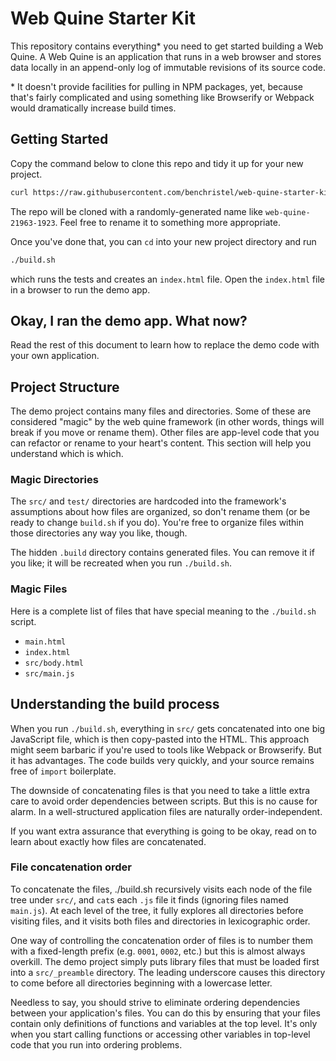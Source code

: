 # Web Quine Starter Kit

This repository contains everything\* you need to get
started building a Web Quine. A Web Quine is an application
that runs in a web browser and stores data locally in an
append-only log of immutable revisions of its source code.

\* It doesn't provide facilities for pulling in NPM
packages, yet, because that's fairly complicated and using
something like Browserify or Webpack would dramatically
increase build times.

## Getting Started

Copy the command below to clone this repo and tidy it up
for your new project.

```bash
curl https://raw.githubusercontent.com/benchristel/web-quine-starter-kit/master/setup.sh | bash
```

The repo will be cloned with a randomly-generated name like
`web-quine-21963-1923`. Feel free to rename it to something
more appropriate.

Once you've done that, you can `cd` into your new project
directory and run

```bash
./build.sh
```

which runs the tests and creates an `index.html` file. Open
the `index.html` file in a browser to run the demo app.

## Okay, I ran the demo app. What now?

Read the rest of this document to learn how to replace
the demo code with your own application.

## Project Structure

The demo project contains many files and directories. Some
of these are considered "magic" by the web quine framework
(in other words, things will break if you move or rename
them). Other files are app-level code that you can refactor
or rename to your heart's content. This section will help
you understand which is which.

### Magic Directories

The `src/` and `test/` directories are hardcoded into the
framework's assumptions about how files are organized, so
don't rename them (or be ready to change `build.sh` if you
do). You're free to organize files within those directories
any way you like, though.

The hidden `.build` directory contains generated files.
You can remove it if you like; it will be recreated when you
run `./build.sh`.

### Magic Files

Here is a complete list of files that have special meaning
to the `./build.sh` script.

- `main.html`
- `index.html`
- `src/body.html`
- `src/main.js`

## Understanding the build process

When you run `./build.sh`, everything in `src/` gets
concatenated into one big JavaScript file, which is then
copy-pasted into the HTML. This approach might seem barbaric
if you're used to tools like Webpack or Browserify. But it
has advantages. The code builds very quickly, and your
source remains free of `import` boilerplate.

The downside of concatenating files is that you need
to take a little extra care to avoid order dependencies
between scripts. But this is no cause for alarm. In a
well-structured application files are naturally
order-independent.

If you want extra assurance that everything is going to be
okay, read on to learn about exactly how files are
concatenated.

### File concatenation order

To concatenate the files, ./build.sh recursively visits each
node of the file tree under `src/`, and `cat`s each
`.js` file it finds (ignoring files named `main.js`). At
each level of the tree, it fully explores all directories
before visiting files, and it visits both files and
directories in lexicographic order.

One way of controlling the concatenation order of files is
to number them with a fixed-length prefix (e.g. `0001`,
`0002`, etc.) but this is almost always overkill. The demo
project simply puts library files that must be loaded first
into a `src/_preamble` directory. The leading underscore
causes this directory to come before all directories
beginning with a lowercase letter.

Needless to say, you should strive to eliminate ordering
dependencies between your application's files. You can
do this by ensuring that your files contain only definitions
of functions and variables at the top level. It's only when
you start calling functions or accessing other variables in
top-level code that you run into ordering problems.
